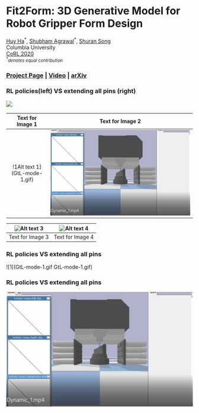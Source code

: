 # Fit2Form: 3D Generative Model for Robot Gripper Form Design
[Huy Ha](https://www.haquochuy.com/)<sup>\*</sup>,
[Shubham Agrawal](https://bit.ly/3mSuR0d)<sup>\*</sup>,
[Shuran Song](https://www.cs.columbia.edu/~shurans/)
<br>
Columbia University
<br>
[CoRL 2020](https://www.robot-learning.org/)
<br>
<small>*<sup>\*</sup>denotes equal contribution*</small>

### [Project Page](https://fit2form.cs.columbia.edu/) | [Video](https://www.youtube.com/embed/utKHP3qb1bg) | [arXiv](https://arxiv.org/abs/2011.06498)
### RL policies(left) VS extending all pins (right)
![](all-rl-2.gif)
<!-- 第一行 -->
| <center>Text for Image 1</center>      | <center>Text for Image 2</center>   |
| ---------------------------------------------- | ---------------------------------------------- |
| <center>!1Alt text 1](GtL-mode-1.gif)</center>            |<center>![Alt text 2](GtL-mode-1.gif)</center>              |

<!-- 第二行 -->
| <center>![Alt text 3](link_to_image_3)</center> | <center>![Alt text 4](link_to_image_4)</center> |
| ---------------------------------------------- | ---------------------------------------------- |
| <center>Text for Image 3</center>               | <center>Text for Image 4</center>               |

<!-- 依此类推，添加更多的行 -->


### RL policies VS extending all pins
![1](GtL-mode-1.gif GtL-mode-1.gif)
### RL policies VS extending all pins
![](GtL-mode-1.gif)



